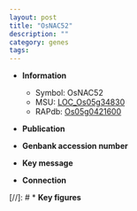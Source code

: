 ```yaml
---
layout: post
title: "OsNAC52"
description: ""
category: genes
tags: 
---
```


* **Information**  
    + Symbol: OsNAC52  
    + MSU: [LOC_Os05g34830](http://rice.uga.edu/cgi-bin/ORF_infopage.cgi?orf=LOC_Os05g34830)  
    + RAPdb: [Os05g0421600](http://rapdb.dna.affrc.go.jp/viewer/gbrowse_details/irgsp1?name=Os05g0421600)  

* **Publication**  

* **Genbank accession number**  

* **Key message**  

* **Connection**  

[//]: # * **Key figures**  


